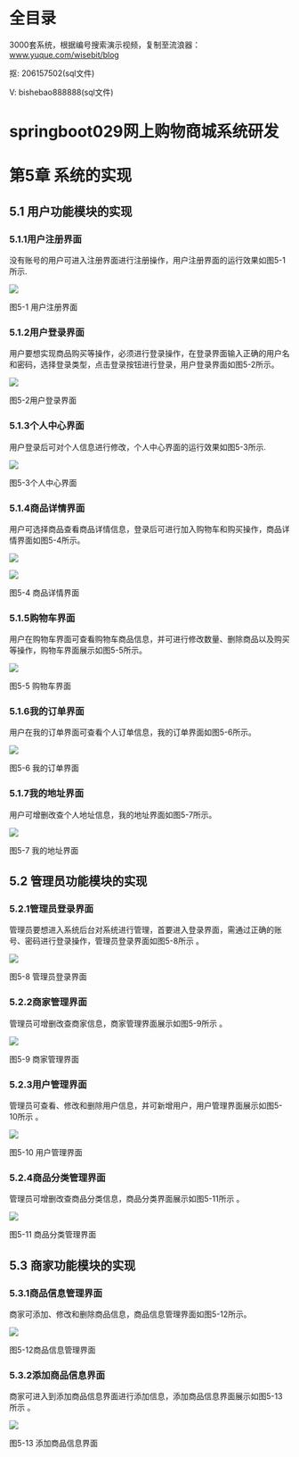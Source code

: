 # 全目录

3000套系统，根据编号搜索演示视频，复制至流浪器：www.yuque.com/wisebit/blog


<p>抠: 206157502(sql文件)</p>
<p>V: bishebao888888(sql文件)</p>


# springboot029网上购物商城系统研发
# 第5章  系统的实现
## 5.1 用户功能模块的实现
### 5.1.1用户注册界面
没有账号的用户可进入注册界面进行注册操作，用户注册界面的运行效果如图5-1所示.

![](/md/blog.017.png)

图5-1 用户注册界面
### 5.1.2用户登录界面
用户要想实现商品购买等操作，必须进行登录操作，在登录界面输入正确的用户名和密码，选择登录类型，点击登录按钮进行登录，用户登录界面如图5-2所示。

![](/md/blog.018.png)

图5-2用户登录界面
### 5.1.3个人中心界面
用户登录后可对个人信息进行修改，个人中心界面的运行效果如图5-3所示.

![](/md/blog.019.png)

图5-3个人中心界面
### 5.1.4商品详情界面
用户可选择商品查看商品详情信息，登录后可进行加入购物车和购买操作，商品详情界面如图5-4所示。

![](/md/blog.020.png)

![](/md/blog.021.png)

图5-4 商品详情界面
### 5.1.5购物车界面
用户在购物车界面可查看购物车商品信息，并可进行修改数量、删除商品以及购买等操作，购物车界面展示如图5-5所示。

![](/md/blog.022.png)

图5-5 购物车界面
### 5.1.6我的订单界面
用户在我的订单界面可查看个人订单信息，我的订单界面如图5-6所示。

![](/md/blog.023.png)

图5-6 我的订单界面
### 5.1.7我的地址界面
用户可增删改查个人地址信息，我的地址界面如图5-7所示。

![](/md/blog.024.png)

图5-7  我的地址界面
## 5.2 管理员功能模块的实现
### 5.2.1管理员登录界面
管理员要想进入系统后台对系统进行管理，首要进入登录界面，需通过正确的账号、密码进行登录操作，管理员登录界面如图5-8所示 。

![](/md/blog.025.png)

图5-8 管理员登录界面
### 5.2.2商家管理界面
管理员可增删改查商家信息，商家管理界面展示如图5-9所示 。

![](/md/blog.026.png)

图5-9  商家管理界面
### 5.2.3用户管理界面
管理员可查看、修改和删除用户信息，并可新增用户，用户管理界面展示如图5-10所示 。

![](/md/blog.027.png)

图5-10  用户管理界面
### 5.2.4商品分类管理界面
管理员可增删改查商品分类信息，商品分类界面展示如图5-11所示 。

![](/md/blog.028.png)

图5-11 商品分类管理界面
## 5.3 商家功能模块的实现
### 5.3.1商品信息管理界面
商家可添加、修改和删除商品信息，商品信息管理界面如图5-12所示。

![](/md/blog.029.png)

图5-12商品信息管理界面
### 5.3.2添加商品信息界面
商家可进入到添加商品信息界面进行添加信息，添加商品信息界面展示如图5-13所示 。

![](/md/blog.030.png)

图5-13 添加商品信息界面













